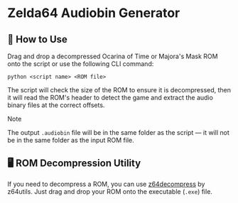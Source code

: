 # Zelda64 Audiobin Generator

## 🔧 How to Use
Drag and drop a decompressed Ocarina of Time or Majora's Mask ROM onto the script or use the following CLI command:
```
python <script name> <ROM file>
```
The script will check the size of the ROM to ensure it is decompressed, then it will read the ROM's header to detect the game and extract the audio binary files at the correct offsets.

> [!NOTE]
> The output `.audiobin` file will be in the same folder as the script — it will not be in the same folder as the input ROM file.

## 🖥️ ROM Decompression Utility
If you need to decompress a ROM, you can use [z64decompress](https://github.com/z64utils/z64decompress) by z64utils. Just drag and drop your ROM onto the executable (`.exe`) file.

